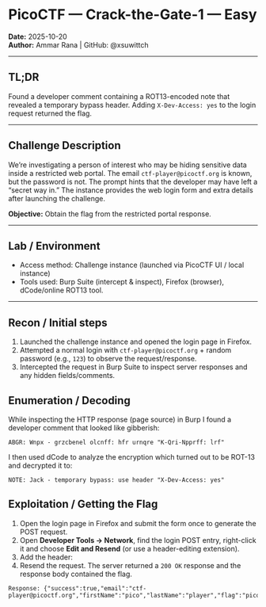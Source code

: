 # PicoCTF — Crack-the-Gate-1 — Easy
**Date:** 2025-10-20  
**Author:** Ammar Rana | GitHub: @xsuwittch

---

## TL;DR
Found a developer comment containing a ROT13-encoded note that revealed a temporary bypass header. Adding `X-Dev-Access: yes` to the login request returned the flag.  

---

## Challenge Description
We’re investigating a person of interest who may be hiding sensitive data inside a restricted web portal. The email `ctf-player@picoctf.org` is known, but the password is not. The prompt hints that the developer may have left a “secret way in.” The instance provides the web login form and extra details after launching the challenge.

**Objective:** Obtain the flag from the restricted portal response.

---

## Lab / Environment 
- Access method: Challenge instance (launched via PicoCTF UI / local instance)    
- Tools used: Burp Suite (intercept & inspect), Firefox (browser), dCode/online ROT13 tool.

---

## Recon / Initial steps
1. Launched the challenge instance and opened the login page in Firefox.  
2. Attempted a normal login with `ctf-player@picoctf.org` + random password (e.g., `123`) to observe the request/response.  
3. Intercepted the request in Burp Suite to inspect server responses and any hidden fields/comments.

## Enumeration / Decoding

While inspecting the HTTP response (page source) in Burp I found a developer comment that looked like gibberish:

```text
ABGR: Wnpx - grzcbenel olcnff: hfr urnqre "K-Qri-Npprff: lrf"
```
I then used dCode to analyze the encryption which turned out to be ROT-13 and decrypted it to:
```text
NOTE: Jack - temporary bypass: use header "X-Dev-Access: yes"
```
## Exploitation / Getting the Flag
1. Open the login page in Firefox and submit the form once to generate the POST request.  
2. Open **Developer Tools → Network**, find the login POST entry, right-click it and choose **Edit and Resend** (or use a header-editing extension).  
3. Add the header:
4. Resend the request. The server returned a `200 OK` response and the response body contained the flag.
```text
Response: {"success":true,"email":"ctf-player@picoctf.org","firstName":"pico","lastName":"player","flag":"picoCTF{brut4_f0rc4_49d1d186}"}
```

